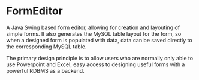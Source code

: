 FormEditor
==========

A Java Swing based form editor, allowing for creation and layouting of simple forms. It also generates the MySQL table layout for the form, so when a designed form is populated with data, data can be saved directly to the corresponding MySQL table.

The primary design principle is to allow users who are normally only able to use Powerpoint and Excel, easy access to designing useful forms with a powerful RDBMS as a backend.
